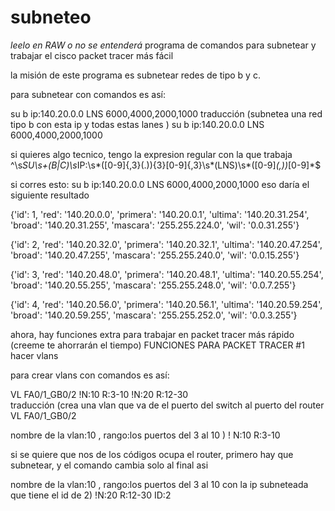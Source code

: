 # subneteo

*leelo en RAW o no se entenderá*
programa de comandos para subnetear y trabajar el cisco packet tracer más fácil

la misión de este programa es subnetear redes de tipo b y c.

para subnetear con comandos es así:

su b ip:140.20.0.0 LNS 6000,4000,2000,1000
traducción
(subnetea   una red tipo b    con esta ip    y todas estas lanes       )
  su        b                 ip:140.20.0.0 LNS 6000,4000,2000,1000
  

si quieres algo tecnico, tengo la expresion regular con la que trabaja 
  ^\s*SU\s+(B|C)\s*IP:\s*([0-9]{,3}(.)){3}[0-9]{,3}\s*(LNS)\s*([0-9]*(,))*[0-9]*$  
  
si corres esto: su b ip:140.20.0.0 LNS 6000,4000,2000,1000
eso daría el siguiente resultado

{'id': 1, 'red': '140.20.0.0', 'primera': '140.20.0.1', 'ultima': '140.20.31.254',
'broad': '140.20.31.255', 'mascara': '255.255.224.0', 'wil': '0.0.31.255'}


{'id': 2, 'red': '140.20.32.0', 'primera': '140.20.32.1', 'ultima': '140.20.47.254',
'broad': '140.20.47.255', 'mascara': '255.255.240.0', 'wil': '0.0.15.255'}


{'id': 3, 'red': '140.20.48.0', 'primera': '140.20.48.1', 'ultima': '140.20.55.254',
'broad': '140.20.55.255', 'mascara': '255.255.248.0', 'wil': '0.0.7.255'}


{'id': 4, 'red': '140.20.56.0', 'primera': '140.20.56.1', 'ultima': '140.20.59.254', 
'broad': '140.20.59.255', 'mascara': '255.255.252.0', 'wil': '0.0.3.255'}


ahora, hay funciones extra para trabajar en packet tracer más rápido (creeme te ahorrarán el tiempo)
FUNCIONES PARA PACKET TRACER #1 hacer vlans


para crear vlans con comandos es así:

VL FA0/1_GB0/2 !N:10 R:3-10 !N:20 R:12-30       
traducción
(crea una vlan  que va de el puerto del switch al puerto del router      
VL              FA0/1_GB0/2           

   nombre de la vlan:10 ,  rango:los puertos del 3 al 10 )
!  N:10                    R:3-10 

si se quiere que nos de los códigos ocupa el router, primero hay que subnetear,
y el comando cambia solo al final asi

nombre de la vlan:10 ,  rango:los puertos del 3 al 10  con la ip subneteada que tiene el id de 2)
!N:20                    R:12-30                       ID:2     






